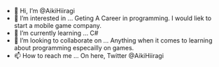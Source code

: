 - 👋 Hi, I’m @AikiHiiragi
- 👀 I’m interested in ... Geting A Career in programming. I would liek to start a mobile game company.
- 🌱 I’m currently learning ... C#
- 💞️ I’m looking to collaborate on ... Anything when it comes to learning about programming especailly on games.
- 📫 How to reach me ... On here, Twitter @AikiHiiragi

<!---
AikiHiiragi/AikiHiiragi is a ✨ special ✨ repository because its `README.md` (this file) appears on your GitHub profile.
You can click the Preview link to take a look at your changes.
--->

